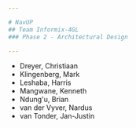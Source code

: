 ```yaml
---

# NavUP
## Team Informix-4GL
### Phase 2 - Architectural Design

---
```


* Dreyer, Christiaan
* Klingenberg, Mark
* Leshaba, Harris
* Mangwane, Kenneth
* Ndung'u, Brian
* van der Vyver, Nardus	
* van Tonder, Jan-Justin
